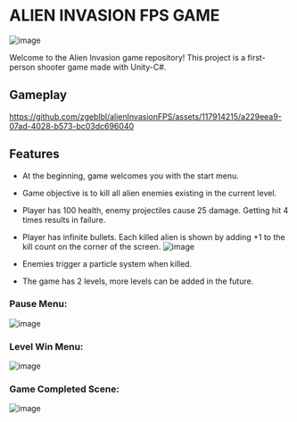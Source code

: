 # ALIEN INVASION FPS GAME

![image](https://github.com/zgeblbl/alienInvasionFPS/assets/117914215/19bdc34d-f45a-4e98-ae29-ea266a9ea42d)

Welcome to the Alien Invasion game repository! This project is a first-person shooter game made with Unity-C#.

## Gameplay

https://github.com/zgeblbl/alienInvasionFPS/assets/117914215/a229eea9-07ad-4028-b573-bc03dc696040

## Features

- At the beginning, game welcomes you with the start menu.
- Game objective is to kill all alien enemies existing in the current level.
- Player has 100 health, enemy projectiles cause 25 damage. Getting hit 4 times results in failure.
- Player has infinite bullets. Each killed alien is shown by adding +1 to the kill count on the corner of the screen.
![image](https://github.com/zgeblbl/alienInvasionFPS/assets/117914215/c6a0882f-b7f3-4d55-b149-63b34f5679e5)

- Enemies trigger a particle system when killed.
- The game has 2 levels, more levels can be added in the future.
  
### Pause Menu:
![image](https://github.com/zgeblbl/alienInvasionFPS/assets/117914215/542de792-61f1-4ab9-a2ea-74d826b08434)
### Level Win Menu:
![image](https://github.com/zgeblbl/alienInvasionFPS/assets/117914215/2fe6975a-85a0-4980-9d55-36d778c8a2ad)
### Game Completed Scene:
![image](https://github.com/zgeblbl/alienInvasionFPS/assets/117914215/e5706b77-e545-4978-81b9-6b851cf7dd41)

